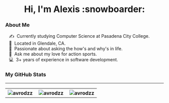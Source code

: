 <!-- Header -->
<h1 align="center">Hi, I'm Alexis :snowboarder:</h1>

<!-- About Me -->
<h3 align="left">About Me</h3>

&nbsp;&nbsp;&nbsp;:writing_hand: &nbsp;Currently studying Computer Science at Pasadena City College.\
&nbsp;&nbsp;&nbsp;:round_pushpin: &nbsp;Located in Glendale, CA.\
&nbsp;&nbsp;&nbsp;:thinking: &nbsp;Passionate about asking the how's and why's in life.\
&nbsp;&nbsp;&nbsp;:speech_balloon: &nbsp;Ask me about my love for action sports.\
&nbsp;&nbsp;&nbsp;:computer: &nbsp;3+ years of experience in software development.

<!-- GitHub Stats -->
<h3 align="left">My GitHub Stats</h4>

---

<table align="center">
  <tr> 
    <th> 
      <img align="left" src="https://github-readme-stats.vercel.app/api/top-langs?username=avrodzz&show_icons=true&locale=en&layout=compact&theme=ocean_dark" alt="avrodzz" />
    </th>
    <th>   
      <img align="center" src="https://github-readme-stats.vercel.app/api?username=avrodzz&show_icons=true&locale=en&theme=ocean_dark" alt="avrodzz" />
    </th>
    <th> 
      <img align="right" src="https://github-readme-streak-stats.herokuapp.com/?user=avrodzz&theme=ocean_dark" alt="avrodzz" />
    </th>
  </tr>
  
</table>






